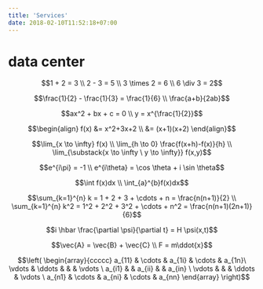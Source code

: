 ```yaml
---
title: 'Services'
date: 2018-02-10T11:52:18+07:00
---
```


# data center

```math
1 + 2 = 3 \\
2 - 3 = 5 \\
3 \times 2 = 6 \\
6 \div 3 = 2
```


```math
\frac{1}{2} - \frac{1}{3} = \frac{1}{6} \\
\frac{a+b}{2ab}
```


```math
ax^2 + bx + c = 0 \\
y = x^{\frac{1}{2}}
```


```math
\begin{align}
f(x) &= x^2+3x+2 \\
&= (x+1)(x+2)
\end{align}
```

```math
\lim_{x \to \infty} f(x) \\
\lim_{h \to 0} \frac{f(x+h)-f(x)}{h} \\
\lim_{\substack{x \to \infty \ y \to \infty}} f(x,y)
```


```math
e^{i\pi} = -1 \\
e^{i\theta} = \cos \theta + i \sin \theta
```


```math
\int f(x)dx \\
\int_{a}^{b}f(x)dx
```


```math
\sum_{k=1}^{n} k = 1 + 2 + 3 + \cdots + n = \frac{n(n+1)}{2} \\
\sum_{k=1}^{n} k^2 = 1^2 + 2^2 + 3^2 + \cdots + n^2 = \frac{n(n+1)(2n+1)}{6}
```


```math
i \hbar \frac{\partial \psi}{\partial t} = H \psi(x,t)
```


```math
\vec{A} = \vec{B} + \vec{C} \\
F = m\ddot{x}
```



```math
\left(
\begin{array}{ccccc}
a_{11} & \cdots & a_{1i} & \cdots & a_{1n}\
\vdots & \ddots & & & \vdots \
a_{i1} & & a_{ii} & & a_{in} \
\vdots & & & \ddots & \vdots \
a_{n1} & \cdots & a_{ni} & \cdots & a_{nn}
\end{array}
\right)
```